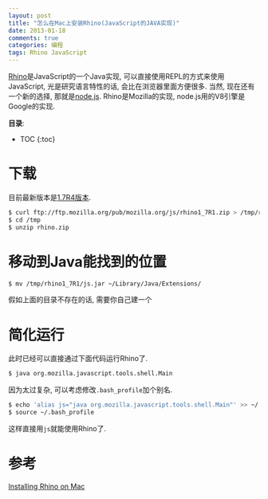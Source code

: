 ```yaml
---
layout: post
title: "怎么在Mac上安装Rhino(JavaScript的JAVA实现)"
date: 2013-01-18
comments: true
categories: 编程
tags: Rhino JavaScript
---
```


[Rhino](https://github.com/mozilla/rhino)是JavaScript的一个Java实现, 可以直接使用REPL的方式来使用JavaScript, 光是研究语言特性的话, 会比在浏览器里面方便很多.  当然, 现在还有一个新的选择, 那就是[node.js](http://nodejs.org/).  Rhino是Mozilla的实现, node.js用的V8引擎是Google的实现.  

<!-- more -->

**目录**:

* TOC
{:toc}


# 下载
目前最新版本是[1.7R4版本](https://developer.mozilla.org/en-US/docs/Rhino/Download_Rhino?redirectlocale=en-US&redirectslug=RhinoDownload).

~~~ bash
$ curl ftp://ftp.mozilla.org/pub/mozilla.org/js/rhino1_7R1.zip > /tmp/rhino.zip
$ cd /tmp
$ unzip rhino.zip
~~~

# 移动到Java能找到的位置

~~~ bash
$ mv /tmp/rhino1_7R1/js.jar ~/Library/Java/Extensions/
~~~

假如上面的目录不存在的话, 需要你自己建一个  

# 简化运行
此时已经可以直接通过下面代码运行Rhino了.  

~~~ bash
$ java org.mozilla.javascript.tools.shell.Main
~~~

因为太过复杂, 可以考虑修改`.bash_profile`加个别名.  

~~~ bash
$ echo 'alias js="java org.mozilla.javascript.tools.shell.Main"' >> ~/.bash_profile
$ source ~/.bash_profile
~~~

这样直接用`js`就能使用Rhino了.  

# 参考
[Installing Rhino on Mac](http://www.phpied.com/installing-rhino-on-mac/)

